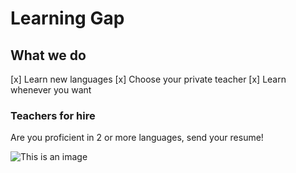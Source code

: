 # Learning Gap

## What we do
[x] Learn new languages
[x] Choose your private teacher
[x] Learn whenever you want

### Teachers for hire
Are you proficient in 2 or more languages, send your resume!

![This is an image](https://myoctocat.com/assets/images/base-octocat.svg)

